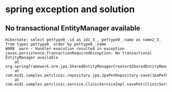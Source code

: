 spring exception and solution
============================


No transactional EntityManager available
----------
  
    Hibernate: select pettype0_.id as id1_3_, pettype0_.name as name2_3_ from types pettype0_ order by pettype0_.name
    WARN  warn - Handler execution resulted in exception
    javax.persistence.TransactionRequiredException: No transactional EntityManager available
    	at org.springframework.orm.jpa.SharedEntityManagerCreator$SharedEntityManagerInvocationHandler.invoke(SharedEntityManagerCreator.java:275) 
    	at com.midi.samples.petclinic.repository.jpa.JpaPetRepository.save(JpaPetRepository.java:35) 
    	at com.midi.samples.petclinic.service.ClinicServiceImpl.savePet(ClinicServiceImpl.java:53) 
